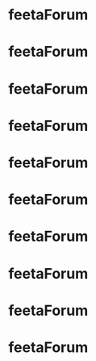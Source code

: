 # feetaForum
# feetaForum
# feetaForum
# feetaForum
# feetaForum
# feetaForum
# feetaForum
# feetaForum
# feetaForum
# feetaForum
